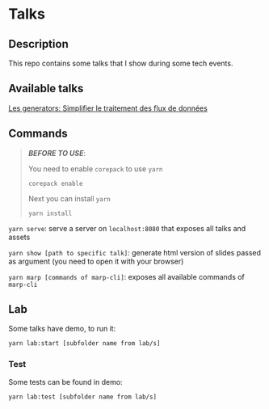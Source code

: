 # Talks

## Description

This repo contains some talks that I show during some tech events.

## Available talks

[Les generators: Simplifier le traitement des flux de données](./talks/generators.md)

## Commands

> **_BEFORE TO USE_**:
>
> You need to enable `corepack` to use `yarn`
>
> `corepack enable`
>
> Next you can install `yarn`
>
>`yarn install`

`yarn serve`: serve a server on `localhost:8080` that exposes all talks and assets

`yarn show [path to specific talk]`: generate html version of slides passed as argument (you need to open it with your browser)

`yarn marp [commands of marp-cli]`: exposes all available commands of `marp-cli`

## Lab

Some talks have demo, to run it:

```sh
yarn lab:start [subfolder name from lab/s]
```

### Test

Some tests can be found in demo:

```sh
yarn lab:test [subfolder name from lab/s]
```
